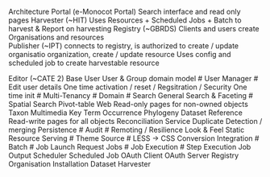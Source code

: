 Architecture
Portal (e-Monocot Portal)
  Search interface and read only pages
Harvester (~HIT)
  Uses Resources + Scheduled Jobs + Batch to harvest & Report on harvesting
Registry (~GBRDS)
  Clients and users create Organisations and resources 	
Publisher (~IPT)
   connects to registry, is authorized to create / update organisatio  organization, create / update resource
   Uses config and scheduled job to create harvestable resource

Editor (~CATE 2)
Base
  User
    User & Group domain model #
    User Manager #
    Edit user details
    One time activation / reset
   / Regsitration / Security
  One time init #
  Multi-Tenancy #
  Domain #
  Search
    General Search & Faceting #
    Spatial Search
    Pivot-table
  Web
    Read-only pages for non-owned objects
      Taxon
      Multimedia
      Key
      Term
      Occurrence
      Phylogeny
      Dataset
      Reference
    Read-write pages for all objects
  Reconciliation Service
  Duplicate Detection / merging
  Persistence #
    Audit #
  Remoting / Resilience
  Look & Feel
    Static Resource Serving #
    Theme Source #
    LESS -> CSS Conversion
  Integration #
  Batch # 
  	Job Launch Request
    Jobs #
      Job Execution #
        Step Execution
        Job Output
  Scheduler
    Scheduled Job
  OAuth Client
  OAuth Server
  Registry
  	Organisation
  	Installation
  	Dataset
  Harvester


